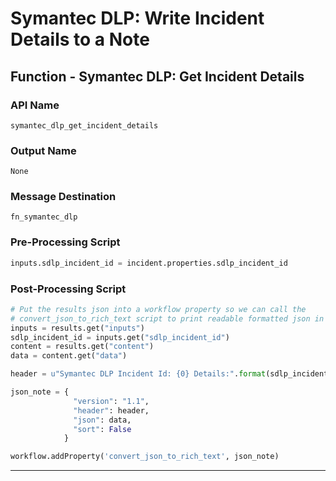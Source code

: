 <!--
    DO NOT MANUALLY EDIT THIS FILE
    THIS FILE IS AUTOMATICALLY GENERATED WITH resilient-sdk codegen
-->

# Symantec DLP: Write Incident Details to a Note

## Function - Symantec DLP: Get Incident Details

### API Name
`symantec_dlp_get_incident_details`

### Output Name
`None`

### Message Destination
`fn_symantec_dlp`

### Pre-Processing Script
```python
inputs.sdlp_incident_id = incident.properties.sdlp_incident_id
```

### Post-Processing Script
```python
# Put the results json into a workflow property so we can call the 
# convert_json_to_rich_text script to print readable formatted json in an incident note.
inputs = results.get("inputs")
sdlp_incident_id = inputs.get("sdlp_incident_id")
content = results.get("content")
data = content.get("data")

header = u"Symantec DLP Incident Id: {0} Details:".format(sdlp_incident_id)

json_note = {
              "version": "1.1",
              "header": header, 
              "json": data,
              "sort": False
            }

workflow.addProperty('convert_json_to_rich_text', json_note)
```

---

